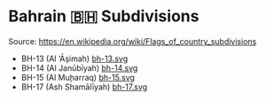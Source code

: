 # Bahrain 🇧🇭 Subdivisions

Source: https://en.wikipedia.org/wiki/Flags_of_country_subdivisions

* BH-13 (Al ‘Āşimah) [bh-13.svg](https://github.com/amckenna41/iso3166-flag-icons/blob/main/iso3166-2-icons/BH/bh-13.svg)
* BH-14 (Al Janūbīyah) [bh-14.svg](https://github.com/amckenna41/iso3166-flag-icons/blob/main/iso3166-2-icons/BH/bh-14.svg)
* BH-15 (Al Muḩarraq) [bh-15.svg](https://github.com/amckenna41/iso3166-flag-icons/blob/main/iso3166-2-icons/BH/bh-15.svg)
* BH-17 (Ash Shamālīyah) [bh-17.svg](https://github.com/amckenna41/iso3166-flag-icons/blob/main/iso3166-2-icons/BH/bh-17.svg)
